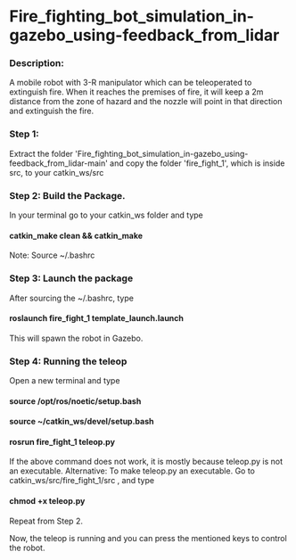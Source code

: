 # Fire_fighting_bot_simulation_in-gazebo_using-feedback_from_lidar
### Description: 
A mobile robot with 3-R manipulator which can be teleoperated to extinguish fire. When it reaches the premises of fire, it will keep a 2m distance from the zone of hazard and the nozzle will point in that direction and extinguish the fire.

### Step 1: 
Extract the folder 'Fire_fighting_bot_simulation_in-gazebo_using-feedback_from_lidar-main' and copy the folder 'fire_fight_1', which is inside src, to your catkin_ws/src
### Step 2: Build the Package. 
 In your terminal go to your catkin_ws folder and type 
 #### catkin_make clean && catkin_make
 Note: Source ~/.bashrc 
### Step 3: Launch the package
 After sourcing the ~/.bashrc, type 
 #### roslaunch fire_fight_1 template_launch.launch
 This will spawn the robot in Gazebo.
### Step 4: Running the teleop
 Open a new terminal and type 
   #### source /opt/ros/noetic/setup.bash
   #### source ~/catkin_ws/devel/setup.bash
   #### rosrun fire_fight_1 teleop.py
  If the above command does not work, it is mostly because teleop.py is not an executable.
  Alternative: To make teleop.py an executable. Go to catkin_ws/src/fire_fight_1/src , and type 
   #### chmod +x teleop.py
   Repeat from Step 2.

Now, the teleop is running and you can press the mentioned keys to control the robot.
